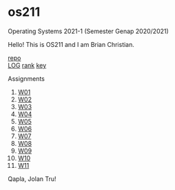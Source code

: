 # os211
Operating Systems 2021-1 (Semester Genap 2020/2021)

Hello!
This is OS211 and I am Brian Christian.

[repo](https://github.com/Veniche/os211)<br>
[LOG](https://veniche.github.io/os211/TXT/mylog.txt)
[rank](https://veniche.github.io/os211/TXT/myrank.txt)
[key](https://veniche.github.io/os211/TXT/mypubkey.txt)

Assignments

1. [W01](https://veniche.github.io/os211/W01/)<br>
2. [W02](https://veniche.github.io/os211/W02/)<br>
3. [W03](https://veniche.github.io/os211/W03/)<br>
4. [W04](https://veniche.github.io/os211/W04/)<br>
5. [W05](https://veniche.github.io/os211/W05/)<br>
6. [W06](https://veniche.github.io/os211/W06/)<br>
7. [W07](https://veniche.github.io/os211/W07/)<br>
8. [W08](https://veniche.github.io/os211/W08/)<br>
9. [W09](https://veniche.github.io/os211/W09/)<br>
10. [W10](https://veniche.github.io/os211/W10/)<br>
11. [W11](https://veniche.github.io/os211/W11/)<br>

Qapla, Jolan Tru!